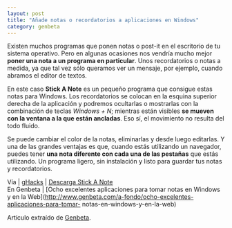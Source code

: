 ```yaml
---
layout: post
title: "Añade notas o recordatorios a aplicaciones en Windows"
category: genbeta
---
```





Existen muchos programas que ponen notas o post-it en el escritorio de tu
sistema operativo. Pero en algunas ocasiones nos vendría mucho mejor **poner
una nota a un programa en particular**. Unos recordatorios o notas a medida,
ya que tal vez sólo queramos ver un mensaje, por ejemplo, cuando abramos el
editor de textos.

En este caso **Stick A Note** es un pequeño programa que consigue estas notas
para Windows. Los recordatorios se colocan en la esquina superior derecha de
la aplicación y podremos ocultarlas o mostrarlas con la combinación de teclas
_Windows + N_; mientras están visibles **se mueven con la ventana a la que
están ancladas**. Eso sí, el movimiento no resulta del todo fluido.

Se puede cambiar el color de la notas, eliminarlas y desde luego editarlas. Y
una de las grandes ventajas es que, cuando estás utilizando un navegador,
puedes tener **una nota diferente con cada una de las pestañas** que estás
utilizando. Un programa ligero, sin instalación y listo para guardar tus notas
y recordatorios.

Vía | [gHacks](http://www.ghacks.net/2011/12/25/add-sticky-notes-to-programs/)
| [Descarga Stick A Note](https://sites.google.com/site/stickanote/home)  
En Genbeta | [Ocho excelentes aplicaciones para tomar notas en Windows y en la
Web](http://www.genbeta.com/a-fondo/ocho-excelentes-aplicaciones-para-tomar-
notas-en-windows-y-en-la-web)

Artículo extraído de [Genbeta](http://www.genbeta.com).